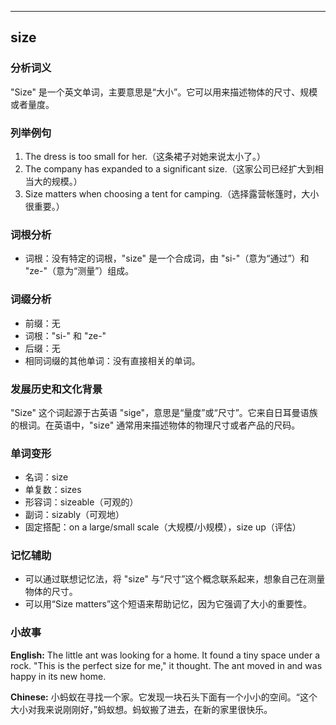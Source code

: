 
---------------
## size
### 分析词义
"Size" 是一个英文单词，主要意思是“大小”。它可以用来描述物体的尺寸、规模或者量度。

### 列举例句
1. The dress is too small for her.（这条裙子对她来说太小了。）
2. The company has expanded to a significant size.（这家公司已经扩大到相当大的规模。）
3. Size matters when choosing a tent for camping.（选择露营帐篷时，大小很重要。）

### 词根分析
- 词根：没有特定的词根，"size" 是一个合成词，由 "si-"（意为“通过”）和 "ze-"（意为“测量”）组成。

### 词缀分析
- 前缀：无
- 词根："si-" 和 "ze-"
- 后缀：无
- 相同词缀的其他单词：没有直接相关的单词。

### 发展历史和文化背景
"Size" 这个词起源于古英语 "sige"，意思是“量度”或“尺寸”。它来自日耳曼语族的根词。在英语中，"size" 通常用来描述物体的物理尺寸或者产品的尺码。

### 单词变形
- 名词：size
- 单复数：sizes
- 形容词：sizeable（可观的）
- 副词：sizably（可观地）
- 固定搭配：on a large/small scale（大规模/小规模），size up（评估）

### 记忆辅助
- 可以通过联想记忆法，将 "size" 与“尺寸”这个概念联系起来，想象自己在测量物体的尺寸。
- 可以用“Size matters”这个短语来帮助记忆，因为它强调了大小的重要性。

### 小故事
**English:**
The little ant was looking for a home. It found a tiny space under a rock. "This is the perfect size for me," it thought. The ant moved in and was happy in its new home.

**Chinese:**
小蚂蚁在寻找一个家。它发现一块石头下面有一个小小的空间。“这个大小对我来说刚刚好，”蚂蚁想。蚂蚁搬了进去，在新的家里很快乐。

